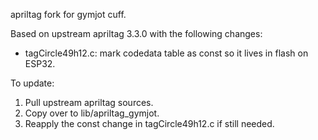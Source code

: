 apriltag fork for gymjot cuff.

Based on upstream apriltag 3.3.0 with the following changes:
- tagCircle49h12.c: mark codedata table as const so it lives in flash on ESP32.

To update:
1. Pull upstream apriltag sources.
2. Copy over to lib/apriltag_gymjot.
3. Reapply the const change in tagCircle49h12.c if still needed.
